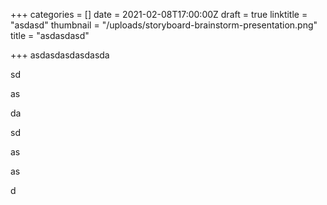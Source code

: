 +++
categories = []
date = 2021-02-08T17:00:00Z
draft = true
linktitle = "asdasd"
thumbnail = "/uploads/storyboard-brainstorm-presentation.png"
title = "asdasdasd"

+++
asdasdasdasdasda

sd

as

da

sd

as

as

d